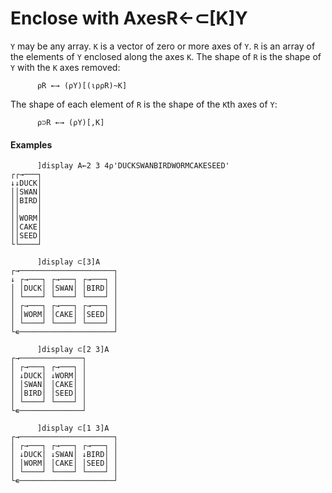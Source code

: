 




<h1 class="heading"><span class="name">Enclose with Axes</span><span class="command">R←⊂[K]Y</span></h1>

`Y` may be any array.  `K` is a vector of zero or more axes of `Y`.  `R` is an array of the elements of `Y` enclosed along the axes `K`.  The shape of `R` is the shape of `Y` with the `K` axes removed:
```apl
      ⍴R ←→ (⍴Y)[(⍳⍴⍴R)~K]
```


The shape of each element of `R` is the shape of the `K`th axes of `Y`:
```apl
      ⍴⊃R ←→ (⍴Y)[,K]
```


#### Examples
```apl
      ]display A←2 3 4⍴'DUCKSWANBIRDWORMCAKESEED'
┌┌→───┐
↓↓DUCK│
││SWAN│
││BIRD│
││    │
││WORM│
││CAKE│
││SEED│
└└────┘

```
```apl
      ]display ⊂[3]A
┌→─────────────────────┐
↓ ┌→───┐ ┌→───┐ ┌→───┐ │
│ │DUCK│ │SWAN│ │BIRD│ │
│ └────┘ └────┘ └────┘ │
│ ┌→───┐ ┌→───┐ ┌→───┐ │
│ │WORM│ │CAKE│ │SEED│ │
│ └────┘ └────┘ └────┘ │
└∊─────────────────────┘

```
```apl
      ]display ⊂[2 3]A
┌→──────────────┐
│ ┌→───┐ ┌→───┐ │
│ ↓DUCK│ ↓WORM│ │
│ │SWAN│ │CAKE│ │
│ │BIRD│ │SEED│ │
│ └────┘ └────┘ │
└∊──────────────┘
 
      ]display ⊂[1 3]A
┌→─────────────────────┐
│ ┌→───┐ ┌→───┐ ┌→───┐ │
│ ↓DUCK│ ↓SWAN│ ↓BIRD│ │
│ │WORM│ │CAKE│ │SEED│ │
│ └────┘ └────┘ └────┘ │
└∊─────────────────────┘
```


